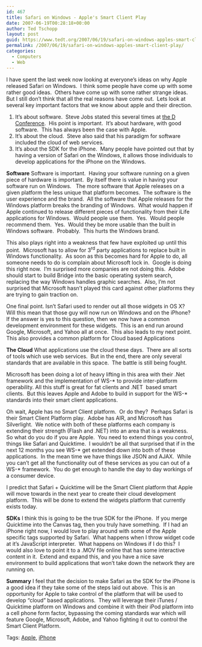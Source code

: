 ```yaml
---
id: 467
title: Safari on Windows - Apple's Smart Client Play
date: 2007-06-19T00:28:18+00:00
author: Ted Tschopp
layout: post
guid: https://www.tedt.org/2007/06/19/safari-on-windows-apples-smart-client-play/
permalink: /2007/06/19/safari-on-windows-apples-smart-client-play/
categories:
  - Computers
  - Web
---
```

I have spent the last week now looking at everyone’s ideas on why Apple released Safari on Windows.  I think some people have come up with some rather good ideas.  Others have come up with some rather strange ideas.   But I still don’t think that all the real reasons have come out.  Lets look at several key important factors that we know about apple and their direction.

  1. It’s about software.  Steve Jobs stated this several times at [the D Conference](http://allthingsd.com/d).  His point is important.  It’s about hardware, with good software.  This has always been the case with Apple.
  2. It’s about the cloud.  Steve also said that his paradigm for software included the cloud of web services.
  3. It’s about the SDK for the iPhone.  Many people have pointed out that by having a version of Safari on the Windows, it allows those individuals to develop applications for the iPhone on the Windows.

**Software** Software is important.  Having your software running on a given piece of hardware is important.  By itself there is value in having your software run on Windows.   The more software that Apple releases on a given platform the less unique that platform becomes.  The software is the user experience and the brand.  All the software that Apple releases for the Windows platform breaks the branding of Windows.  What would happen if Apple continued to release different pieces of functionality from their iLife applications for Windows.  Would people use them.  Yes.  Would people recommend them.  Yes.  Would they be more usable than the built in Windows software.  Probably.  This hurts the Windows brand.

This also plays right into a weakness that few have exploited up until this point.  Microsoft has to allow for 3<sup>rd</sup> party applications to replace built in Windows functionality.  As soon as this becomes hard for Apple to do, all someone needs to do is complain about Microsoft lock in.  Google is doing this right now.  I’m surprised more companies are not doing this.  Adobe should start to build Bridge into the basic operating system search, replacing the way Windows handles graphic searches.  Also, I’m not surprised that Microsoft hasn’t played this card against other platforms they are trying to gain traction on.

One final point. Isn’t Safari used to render out all those widgets in OS X?  Will this mean that those guy will now run on Windows and on the iPhone?  If the answer is yes to this question, then we now have a common development environment for these widgets.  This is an end run around Google, Microsoft, and Yahoo all at once.  This also leads to my next point.  This also provides a common platform for Cloud based Applications

**The Cloud** What applications use the cloud these days.  There are all sorts of tools which use web services.  But in the end, there are only several standards that are available in this space.  The battle is still being fought.

Microsoft has been doing a lot of heavy lifting in this area with their .Net framework and the implementation of WS-\* to provide inter-platform operability. All this stuff is great for fat clients and .NET  based smart clients.  But this leaves Apple and Adobe to build in support for the WS-\* standards into their smart client applications.

Oh wait, Apple has no Smart Client platform.  Or do they?  Perhaps Safari is their Smart Client Platform play.  Adobe has AIR, and Microsoft has Silverlight.  We notice with both of these platforms each company is extending their strength (Flash and .NET) into an area that is a weakness.  So what do you do if you are Apple.  You need to extend things you control, things like Safari and Quicktime.  I wouldn’t be all that surprised that if in the next 12 months you see WS-\* get extended down into both of these applications.  In the mean time we have things like JSON and AJAX.  While you can’t get all the functionality out of these services as you can out of a WS-\* framework.  You do get enough to handle the day to day workings of a consumer device.

I predict that Safari + Quicktime will be the Smart Client platform that Apple will move towards in the next year to create their cloud development platform.  This will be done to extend the widgets platform that currently exists today.

**SDKs** I think this is going to be the true SDK for the iPhone.  If you merge Quicktime into the Canvas tag, then you truly have something.  If I had an iPhone right now, I would love to play around with some of the Apple specific tags supported by Safari.  What happens when I throw widget code at it’s JavaScript interpreter.  What happens on Windows if I do this?  I would also love to point it to a .MOV file online that has some interactive content in it.  Extend and expand this, and you have a nice save environment to build applications that won’t take down the network they are running on.

**Summary** I feel that the decision to make Safari as the SDK for the iPhone is a good idea if they take some of the steps laid out above.  This is an opportunity for Apple to take control of the platform that will be used to develop “cloud” based applications.  They will leverage their iTunes / Quicktime platform on Windows and combine it with their iPod platform into a cell phone form factor, bypassing the coming standards war which will feature Google, Microsoft, Adobe, and Yahoo fighting it out to control the Smart Client Platform.

<div class="bjtags">
  Tags: <a href="http://technorati.com/tag/Apple" rel="tag">Apple</a>, <a href="http://technorati.com/tag/iPhone" rel="tag">iPhone</a>
</div>